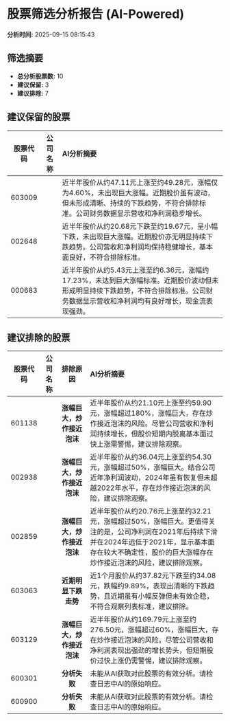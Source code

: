 # 股票筛选分析报告 (AI-Powered)

**分析时间:** 2025-09-15 08:15:43

## 筛选摘要

- **总分析股票数:** 10
- **建议保留:** 3
- **建议排除:** 7

## 建议保留的股票

| 股票代码 | 公司名称 | AI分析摘要 |
|:---:|:---:|:---|
| 603009 |  | 近半年股价从约47.11元上涨至约49.28元，涨幅仅为4.60%，未出现巨大涨幅。近期股价虽有波动，但未形成清晰、持续的下跌趋势，不符合排除标准。公司财务数据显示营收和净利润稳步增长。 |
| 002648 |  | 近半年股价从约20.68元下跌至约19.67元，呈小幅下跌，未出现巨大涨幅。近期股价亦无明显持续下跌趋势。公司营收和净利润均保持稳健增长，基本面良好，不符合排除标准。 |
| 000683 |  | 近半年股价从约5.43元上涨至约6.36元，涨幅约17.23%，未达到巨大涨幅标准。近期股价波动但未形成明显持续下跌趋势，不符合排除标准。公司财务数据显示营收和净利润均有良好增长，现金流表现强劲。 |

## 建议排除的股票

| 股票代码 | 公司名称 | 排除原因 | AI分析摘要 |
|:---:|:---:|:---:|:---|
| 601138 |  | **涨幅巨大，炒作接近泡沫** | 近半年股价从约21.10元上涨至约59.90元，涨幅超过180%，涨幅巨大，存在炒作接近泡沫的风险。尽管公司营收和净利润持续增长，但股价短期内脱离基本面过快上涨需警惕，建议排除观察。 |
| 002938 |  | **涨幅巨大，炒作接近泡沫** | 近半年股价从约36.04元上涨至约54.30元，涨幅超过50%，涨幅巨大。结合公司近年净利润波动，2024年虽有恢复但未超越2022年水平，存在炒作接近泡沫的风险，建议排除观察。 |
| 002859 |  | **涨幅巨大，炒作接近泡沫** | 近半年股价从约20.76元上涨至约32.21元，涨幅超过50%，涨幅巨大。更值得关注的是，公司净利润在2021年后持续下滑并在2024年远低于2021年，显示基本面存在较大不确定性，股价的巨大涨幅存在炒作接近泡沫的风险，建议排除观察。 |
| 603063 |  | **近期明显下跌走势** | 近1个月股价从约37.82元下跌至约34.08元，跌幅约9.89%，表现出清晰的下跌趋势，且近期虽有小幅反弹但未有效企稳，不符合观察列表标准，建议排除。 |
| 603129 |  | **涨幅巨大，炒作接近泡沫** | 近半年股价从约169.79元上涨至约276.50元，涨幅超过60%，涨幅巨大，存在炒作接近泡沫的风险。尽管公司营收和净利润表现出强劲的增长势头，但短期股价过快上涨仍需警惕，建议排除观察。 |
| 600301 |  | **分析失败** | 未能从AI获取对此股票的有效分析。请检查日志中AI的原始响应。 |
| 600900 |  | **分析失败** | 未能从AI获取对此股票的有效分析。请检查日志中AI的原始响应。 |

